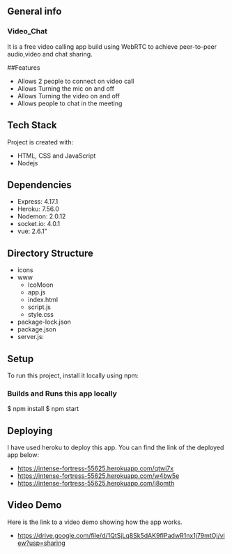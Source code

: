 ## General info

### Video_Chat
It is a free video calling app build using WebRTC to achieve peer-to-peer audio,video and chat sharing.

##Features
* Allows 2 people to connect on video call
* Allows Turning the mic on and off
* Allows Turning the video on and off
* Allows people to chat in the meeting


## Tech Stack
Project is created with:
* HTML, CSS and JavaScript
* Nodejs


## Dependencies
* Express: 4.17.1
* Heroku: 7.56.0
* Nodemon: 2.0.12
* socket.io: 4.0.1
* vue: 2.6.1"


## Directory Structure
* icons
* www
  * IcoMoon
  * app.js
  * index.html
  * script.js 
  * style.css
* package-lock.json
* package.json
* server.js: 


## Setup
To run this project, install it locally using npm:

### Builds and Runs this app locally
$ npm install
$ npm start


## Deploying 
I have used heroku to deploy this app.
You can find the link of the deployed app below:
* https://intense-fortress-55625.herokuapp.com/qtwi7x
* https://intense-fortress-55625.herokuapp.com/w4bw5e
* https://intense-fortress-55625.herokuapp.com/i8omth


## Video Demo
Here is the link to a video demo showing how the app works.
* https://drive.google.com/file/d/1QtSjLq8Sk5dAK9fIPadwR1nx1j79mtOj/view?usp=sharing
